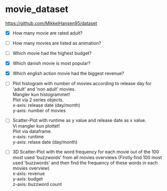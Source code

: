 # movie_dataset

https://github.com/MikkelHansen95/dataset  

- [x] How many movie are rated adult?  

- [ ] How many movies are listed as animation?  

- [ ] Which movie had the highest budget?  

- [x] Which danish movie is most popular?  

- [x] Which english action movie had the biggest revenue?  

- [ ] Plot histogram with number of movies according to release day for 'adult' and 'non adult' movies.   
Mangler kun histogrammet!  
Plot via 2 series objects.  
x-axis: release date (day/month)  
y-axis: number of movies   

- [ ] Scatter-Plot with runtime as y value and release date as x value.  
Vi mangler kun plottet!  
Plot via dataframe.  
x-axis: runtime  
y-axis: relase date (day/month)  

- [ ] 3D Scatter-Plot with the word frequency for each movie out of the 100 most used 'buzzwords' from all movies overviews (Firstly find 100 most used 'buzzwords' and then find the frequency of these words in each movies overview)  
x-axis: revenue  
y-axis: budget  
z-axis: buzzword count   

